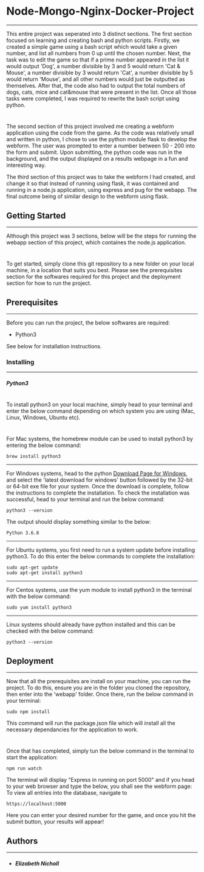 # Node-Mongo-Nginx-Docker-Project
-----
This entire project was seperated into 3 distinct sections. The first section focused on learning and creating bash and python scripts. Firstly, we created a simple game using a bash script which would take a given number, and list all numbers from 0 up until the chosen number. Next, the task was to edit the game so that if a prime number appeared in the list it would output 'Dog', a number divisible by 3 and 5 would return 'Cat & Mouse', a number divisible by 3 would return 'Cat', a number divisible by 5 would return 'Mouse', and all other numbers would just be outputted as themselves. After that, the code also had to output the total numbers of dogs, cats, mice and cat&mouse that were present in the list. Once all those tasks were completed, I was required to rewrite the bash script using python.
 #
The second section of this project involved me creating a webform application using the code from the game. As the code was relatively small and written in python, I chose to use the python module flask to develop the webform. The user was prompted to enter a number between 50 - 200 into the form and submit. Upon submitting, the python code was run in the background, and the output displayed on a results webpage in a fun and interesting way.

The third section of this project was to take the webform I had created, and change it so that instead of running using flask, it was contained and running in a node.js application, using express and pug for the webapp. The final outcome being of similar design to the webform using flask.    


## Getting Started
-----

Although this project was 3 sections, below will be the steps for running the webapp section of this project, which containes the node.js application.
 #
To get started, simply clone this git repository to a new folder on your local machine, in a location that suits you best. Please see the prerequisites section for the softwares required for this project and the deployment section for how to run the project. 

## Prerequisites
-----
Before you can run the project, the below softwares are required:

  - Python3

See below for installation instructions.

### Installing
-----
##### Python3
  
  #  
To install python3 on your local machine, simply head to your terminal and enter the below command depending on which system you are using (Mac, Linux, Windows, Ubuntu etc).
  #
For Mac systems, the homebrew module can be used to install python3 by entering the below command:
 ```
 brew install python3
```
-----
 For Windows systems, head to the python [Download Page for Windows](https://www.python.org/downloads/windows/), and select the 'latest download for windows' button followed by the 32-bit or 64-bit exe file for your system. Once the download is complete, follow the instructions to complete the installation. To check the installation was successful, head to your terminal and run the below command:
 ```
 python3 --version
```

The output should display something similar to the below:
```
Python 3.6.8
```
-----
For Ubuntu systems, you first need to run a system update before installing python3. To do this enter the below commands to complete the installation:
```
sudo apt-get update
sudo apt-get install python3
```
-----
For Centos systems, use the yum module to install python3 in the terminal with the below command:
```
sudo yum install python3
```
-----
Linux systems should already have python installed and this can be checked with the below command:
```
python3 --version
```

 ## Deployment
 ---
 Now that all the prerequisites are install on your machine, you can run the project. To do this, ensure you are in the folder you cloned the repository, then enter into the 'webapp' folder. Once there, run the below command in your terminal:
   ```
 sudo npm install
``` 
 This command will run the package.json file which will install all the necessary dependancies for the application to work.
 #
 Once that has completed, simply tun the below command in the terminal to start the application:
 ```
 npm run watch
```
The terminal will display "Express in running on port 5000" and if you head to your web browser and type the below, you shall see the webform page: 
To view all entries into the database, navigate to 
 ```
 https://localhost:5000
```
Here you can enter your desired number for the game, and once you hit the submit button, your results will appear!

 ## Authors
 ---
 - ##### Elizabeth Nicholl



